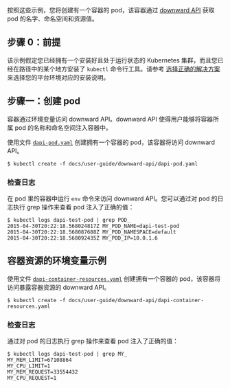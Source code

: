 <!--
Following these examples, you will create a pod with a container that consumes the pod's name,
namespace, and resource values using the [downward API](/docs/tasks/inject-data-application/downward-api-volume-expose-pod-information/).
-->
按照这些示例，您将创建有一个容器的 pod，该容器通过 [downward API](/docs/tasks/inject-data-application/downward-api-volume-expose-pod-information/) 获取 pod 的名字、命名空间和资源值。

<!--
## Step Zero: Prerequisites
-->
## 步骤 0：前提

<!--
This example assumes you have a Kubernetes cluster installed and running, and that you have
installed the `kubectl` command line tool somewhere in your path. Please see [pick the right solution](/docs/setup/pick-right-solution/) for installation instructions for your platform.
-->
该示例假定您已经拥有一个安装好且处于运行状态的 Kubernetes 集群，而且您已经在路径中的某个地方安装了 `kubectl` 命令行工具。请参考 [选择正确的解决方案](/docs/setup/pick-right-solution/) 来选择您的平台环境对应的安装说明。

<!--
## Step One: Create the pod
-->
## 步骤一：创建 pod

<!--
Containers consume the downward API using environment variables.  The downward API allows
containers to be injected with the name and namespace of the pod the container is in.
-->
容器通过环境变量访问 downward API。downward API 使得用户能够将容器所属 pod 的名称和命名空间注入容器中。

<!--
Use the [`dapi-pod.yaml`](dapi-pod.yaml) file to create a Pod with a container that consumes the
downward API.
-->
使用文件 [`dapi-pod.yaml`](dapi-pod.yaml) 创建拥有一个容器的 pod，该容器将访问 downward API。

```shell
$ kubectl create -f docs/user-guide/downward-api/dapi-pod.yaml
```

<!--
### Examine the logs
-->
### 检查日志

<!--
This pod runs the `env` command in a container that consumes the downward API.  You can grep
through the pod logs to see that the pod was injected with the correct values:
-->
在 pod 里的容器中运行 `env` 命令来访问 downward API。您可以通过对 pod 的日志执行 grep 操作来查看 pod 注入了正确的值：

```shell
$ kubectl logs dapi-test-pod | grep POD_
2015-04-30T20:22:18.568024817Z MY_POD_NAME=dapi-test-pod
2015-04-30T20:22:18.568087688Z MY_POD_NAMESPACE=default
2015-04-30T20:22:18.568092435Z MY_POD_IP=10.0.1.6
```

<!--
## Example of environment variables with container resources
-->
## 容器资源的环境变量示例

<!--
Use the [`dapi-container-resources.yaml`](dapi-container-resources.yaml) file to create a Pod
with a container that consumes the downward API exposing the container's resources.
-->
使用文件 [`dapi-container-resources.yaml`](dapi-container-resources.yaml) 创建拥有一个容器的 pod，该容器将访问暴露容器资源的 downward API。

```shell
$ kubectl create -f docs/user-guide/downward-api/dapi-container-resources.yaml
```

<!--
### Examine the logs
-->
### 检查日志

<!--
Grep through the pod logs to see that the pod was injected with the correct values:
-->
通过对 pod 的日志执行 grep 操作来查看 pod 注入了正确的值：

```shell
$ kubectl logs dapi-test-pod | grep MY_
MY_MEM_LIMIT=67108864
MY_CPU_LIMIT=1
MY_MEM_REQUEST=33554432
MY_CPU_REQUEST=1
```
